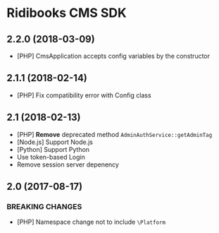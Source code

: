 # Ridibooks CMS SDK

## 2.2.0 (2018-03-09)

- [PHP] CmsApplication accepts config variables by the constructor

## 2.1.1 (2018-02-14)

- [PHP] Fix compatibility error with Config class

## 2.1 (2018-02-13)

- [PHP] **Remove** deprecated method `AdminAuthService::getAdminTag`
- [Node.js] Support Node.js
- [Python] Support Python
- Use token-based Login
- Remove session server depenency

## 2.0 (2017-08-17)

### BREAKING CHANGES

- [PHP] Namespace change not to include `\Platform`

